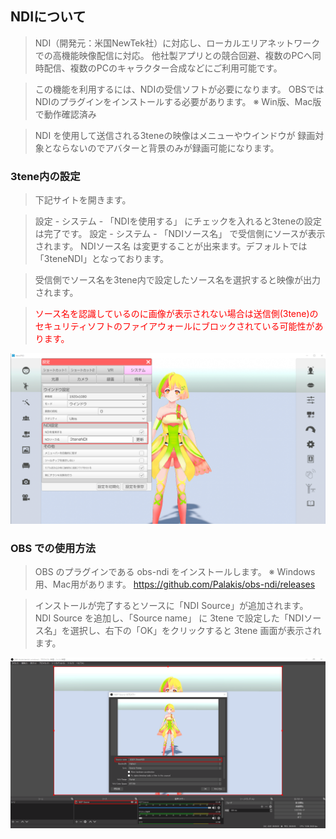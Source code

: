 ## NDIについて

>NDI（開発元：米国NewTek社）に対応し、ローカルエリアネットワークでの高機能映像配信に対応。
>他社製アプリとの競合回避、複数のPCへ同時配信、複数のPCのキャラクター合成などにご利用可能です。

>この機能を利用するには、NDIの受信ソフトが必要になります。
>OBSではNDIのプラグインをインストールする必要があります。
>※ Win版、Mac版で動作確認済み

>NDI を使用して送信される3teneの映像はメニューやウインドウが
>録画対象とならないのでアバターと背景のみが録画可能になります。


### 3tene内の設定

>下記サイトを開きます。

>設定 - システム - 「NDIを使用する」 にチェックを入れると3teneの設定は完了です。
>設定 - システム - 「NDIソース名」 で受信側にソースが表示されます。
>NDIソース名 は変更することが出来ます。デフォルトでは「3teneNDI」となっております。

>受信側でソース名を3tene内で設定したソース名を選択すると映像が出力されます。

><font color="Red">ソース名を認識しているのに画像が表示されない場合は送信側(3tene)の
>セキュリティソフトのファイアウォールにブロックされている可能性があります。</font>


<img src="image/NDI1.png" width="800px">


### OBS での使用方法

>OBS のプラグインである obs-ndi をインストールします。
>※ Windows用、Mac用があります。
>https://github.com/Palakis/obs-ndi/releases
 
>インストールが完了するとソースに「NDI Source」が追加されます。
>NDI Source を追加し、「Source name」 に 3tene で設定した「NDIソース名」を選択し、右下の「OK」をクリックすると 3tene 画面が表示されます。

<img src="image/NDI2.png" width="800px">


